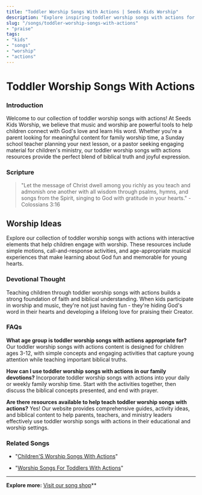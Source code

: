 ```yaml
---
title: "Toddler Worship Songs With Actions | Seeds Kids Worship"
description: "Explore inspiring toddler worship songs with actions for children's worship and faith development. Biblical music resources for families and ministry."
slug: "/songs/toddler-worship-songs-with-actions"
- "praise"
tags:
- "kids"
- "songs"
- "worship"
- "actions"
---
```


# Toddler Worship Songs With Actions

### Introduction

Welcome to our collection of toddler worship songs with actions! At Seeds Kids Worship, we believe that music and worship are powerful tools to help children connect with God's love and learn His word. Whether you're a parent looking for meaningful content for family worship time, a Sunday school teacher planning your next lesson, or a pastor seeking engaging material for children's ministry, our toddler worship songs with actions resources provide the perfect blend of biblical truth and joyful expression.

### Scripture

> "Let the message of Christ dwell among you richly as you teach and admonish one another with all wisdom through psalms, hymns, and songs from the Spirit, singing to God with gratitude in your hearts." - Colossians 3:16

## Worship Ideas

Explore our collection of toddler worship songs with actions with interactive elements that help children engage with worship. These resources include simple motions, call-and-response activities, and age-appropriate musical experiences that make learning about God fun and memorable for young hearts.

### Devotional Thought

Teaching children through toddler worship songs with actions builds a strong foundation of faith and biblical understanding. When kids participate in worship and music, they're not just having fun - they're hiding God's word in their hearts and developing a lifelong love for praising their Creator.

### FAQs

**What age group is toddler worship songs with actions appropriate for?**
Our toddler worship songs with actions content is designed for children ages 3-12, with simple concepts and engaging activities that capture young attention while teaching important biblical truths.

**How can I use toddler worship songs with actions in our family devotions?**
Incorporate toddler worship songs with actions into your daily or weekly family worship time. Start with the activities together, then discuss the biblical concepts presented, and end with prayer.

**Are there resources available to help teach toddler worship songs with actions?**
Yes! Our website provides comprehensive guides, activity ideas, and biblical content to help parents, teachers, and ministry leaders effectively use toddler worship songs with actions in their educational and worship settings.

### Related Songs

- "[Children'S Worship Songs With Actions](/songs/children-s-worship-songs-with-actions/)"

- "[Worship Songs For Toddlers With Actions](/songs/worship-songs-for-toddlers-with-actions/)"

---

**Explore more:** [Visit our song shop](https://seedskidsworship.com/shop)**

<!-- Schema Markup -->
<script type="application/ld+json">
{
  "@context": "https://schema.org",
  "@type": "MusicRecording",
  "name": "Toddler Worship Songs With Actions",
  "byArtist": {
    "@type": "MusicGroup",
    "name": "Seeds Kids Worship"
  },
  "isFamilyFriendly": true,
  "url": "https://seedskidsworship.com/songs/toddler-worship-songs-with-actions/"
}
</script>
